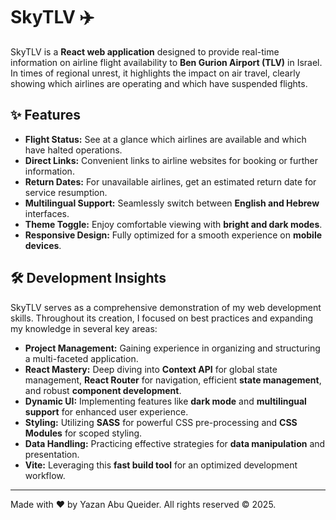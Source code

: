 # SkyTLV ✈️

SkyTLV is a **React web application** designed to provide real-time information on airline flight availability to **Ben Gurion Airport (TLV)** in Israel. In times of regional unrest, it highlights the impact on air travel, clearly showing which airlines are operating and which have suspended flights.

## ✨ Features

- **Flight Status:** See at a glance which airlines are available and which have halted operations.
- **Direct Links:** Convenient links to airline websites for booking or further information.
- **Return Dates:** For unavailable airlines, get an estimated return date for service resumption.
- **Multilingual Support:** Seamlessly switch between **English and Hebrew** interfaces.
- **Theme Toggle:** Enjoy comfortable viewing with **bright and dark modes**.
- **Responsive Design:** Fully optimized for a smooth experience on **mobile devices**.

## 🛠️ Development Insights

SkyTLV serves as a comprehensive demonstration of my web development skills. Throughout its creation, I focused on best practices and expanding my knowledge in several key areas:

- **Project Management:** Gaining experience in organizing and structuring a multi-faceted application.
- **React Mastery:** Deep diving into **Context API** for global state management, **React Router** for navigation, efficient **state management**, and robust **component development**.
- **Dynamic UI:** Implementing features like **dark mode** and **multilingual support** for enhanced user experience.
- **Styling:** Utilizing **SASS** for powerful CSS pre-processing and **CSS Modules** for scoped styling.
- **Data Handling:** Practicing effective strategies for **data manipulation** and presentation.
- **Vite:** Leveraging this **fast build tool** for an optimized development workflow.

---

Made with ❤️ by Yazan Abu Queider. All rights reserved © 2025.
